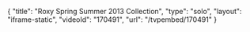 {
    "title": "Roxy Spring Summer 2013 Collection",
    "type": "solo",
    "layout": "iframe-static",
    "videoId": "170491",
    "url": "\/tvpembed\/170491"
}